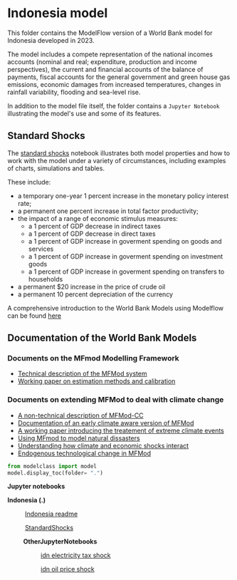 # Indonesia model 

This folder contains the ModelFlow version of a World Bank model for Indonesia developed in 2023.

The model includes a compete representation of the national incomes accounts (nominal and real; expenditure, production and income perspectives), the current and financial accounts of the balance of payments, fiscal accounts for the general government and green house gas emissions, economic damages from increased temperatures, changes in rainfall variability, flooding and sea-level rise.

In addition to the model file itself, the folder contains a `Jupyter Notebook` illustrating the model's use and some of its features.

## Standard Shocks

The [standard shocks](standardhsock,.ipynb) notebook illustrates both model properties and how to work with the model under a variety of circumstances, including examples of charts, simulations and tables.

These include:
* a temporary one-year 1 percent increase in the monetary policy interest rate;
* a permanent one percent increase in total factor productivity;
* the impact of a range of economic stimulus measures:
    * a 1 percent of GDP decrease in indirect taxes
    * a 1 percent of GDP decrease in direct taxes
    * a 1 percent of GDP increase in goverment spending on goods and services
    * a 1 percent of GDP increase in goverment spending on investment goods
    * a 1 percent of GDP increase in goverment spending on transfers to households
* a permanent $20 increase in the price of crude oil
* a permanent 10 percent depreciation of the currency

A comprehensive introduction to the World Bank Models using Modelflow can be found [here](http:\\WorldBank_ModelFlow.github.com)

## Documentation of the World Bank Models 

### Documents on the MFmod Modelling Framework
* [Technical description of the MFMod system](https://documents1.worldbank.org/curated/ar/294311565103938951/pdf/The-World-Bank-Macro-Fiscal-Model-Technical-Description.pdf)
* [Working paper on estimation methods and calibration](https://documents1.worldbank.org/curated/en/662391562848917501/pdf/Estimating-and-Calibrating-MFMod-A-Panel-Data-Approach-to-Identifying-the-Parameters-of-Data-Poor-Countries-in-the-World-Banks-Structural-Macro-Model.pdf)

### Documents on extending MFMod to deal with climate change
* [A non-technical description of MFMod-CC](http://documents1.worldbank.org/curated/en/099032024143519428/pdf/P1798481f736a60901926013064b52193a2.pdf)
* [Documentation of an early climate aware version of MFMod](https://documents1.worldbank.org/curated/en/747101632403308927/pdf/Climate-Modeling-for-Macroeconomic-Policy-A-Case-Study-for-Pakistan.pdf)
* [A working paper introducing the treatement of extreme climate events](https://documents1.worldbank.org/curated/en/593351609776234361/pdf/Macroeconomic-Modeling-of-Managing-Hurricane-Damage-in-the-Caribbean-The-Case-of-Jamaica.pdf)
* [Using MFmod to model natural dissasters](https://openknowledge.worldbank.org/entities/publication/a6c7acdd-0213-530b-b221-7123aefdfb77)
* [Understanding how climate and economic shocks interact](https://www.preventionweb.net/media/95107/download?startDownload=20250110)
* [Endogenous technological change in MFMod](https://documents.worldbank.org/en/publication/documents-reports/documentdetail/099735005082423970/IDU117d8923a1226614d42196d115fb48f7c219b)


```python
from modelclass import model 
model.display_toc(folder= ".")
```


**Jupyter notebooks**



<b>Indonesia (.)</b>



&nbsp; &nbsp; &nbsp; &nbsp; &nbsp; <a href="Indonesia readme.ipynb" target="_blank">Indonesia readme</a>



&nbsp; &nbsp; &nbsp; &nbsp; &nbsp; <a href="StandardShocks.ipynb" target="_blank">StandardShocks</a>



&nbsp; &nbsp; &nbsp; &nbsp; &nbsp;<b>OtherJupyterNotebooks</b>



&nbsp; &nbsp; &nbsp; &nbsp; &nbsp;&nbsp; &nbsp; &nbsp; &nbsp; &nbsp; <a href="OtherJupyterNotebooks\idn electricity tax  shock.ipynb" target="_blank">idn electricity tax  shock</a>



&nbsp; &nbsp; &nbsp; &nbsp; &nbsp;&nbsp; &nbsp; &nbsp; &nbsp; &nbsp; <a href="OtherJupyterNotebooks\idn oil price shock.ipynb" target="_blank">idn oil price shock</a>



```python

```
